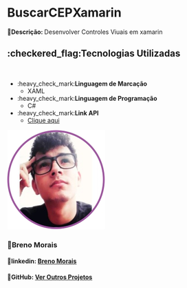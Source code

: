 # BuscarCEPXamarin
<b>📄Descrição: </b>Desenvolver Controles Viuais em xamarin
<h2>:checkered_flag:Tecnologias Utilizadas</h2>
<br>
<ul>
  <li>:heavy_check_mark:<b>Linguagem de Marcação</b> 
      <ul>
        <li>XAML</li>
      </ul>
  </li>
   <li>:heavy_check_mark:<b>Linguagem de Programação</b>
     <ul>
        <li>C#</li>
     </ul>
  </li>  
    <li>:heavy_check_mark:<b>Link API</b>
     <ul>
        <li><a href="https://viacep.com.br/">Clique aqui<a ></li>
     </ul>
  </li>  
</ul>
<img src="https://github.com/BREN0-MORAIS/CRUD_COVID_CONSULTAS/blob/main/FTBrenoMorais.jpg">
<h3>🧑Breno Morais</h3>
<h4>🔗linkedin: <a href="https://www.linkedin.com/in/breno-morais-79b328167/">Breno Morais<a/></h4> 
 <h4>🔗GitHub: <a href="https://github.com/BREN0-MORAIS/">Ver Outros Projetos<a/></h4> 


